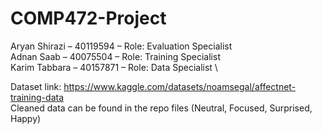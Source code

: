 # COMP472-Project

Aryan Shirazi – 40119594 – Role: Evaluation Specialist \
Adnan Saab – 40075504 – Role: Training Specialist \
Karim Tabbara – 40157871 – Role: Data Specialist \

Dataset link: https://www.kaggle.com/datasets/noamsegal/affectnet-training-data \
Cleaned data can be found in the repo files (Neutral, Focused, Surprised, Happy)
